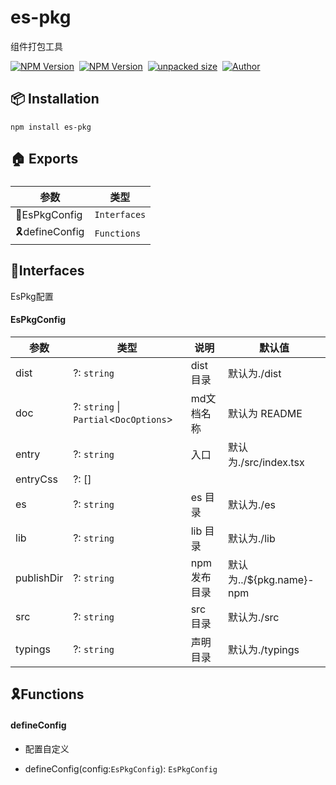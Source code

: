    

es-pkg
======

组件打包工具

[![NPM Version](https://img.shields.io/npm/v/es-pkg?color=33cd56&logo=npm)](https://www.npmjs.com/package/es-pkg)  [![NPM Version](https://img.shields.io/npm/dm/es-pkg.svg?style=flat-square)](https://www.npmjs.com/package/es-pkg)  [![unpacked size](https://img.shields.io/npm/unpacked-size/es-pkg?color=green)](https://www.npmjs.com/package/es-pkg)  [![Author](https://img.shields.io/badge/docs_by-pan-blue)](https://github.com/robertpanvip/es-pkg.git)

📦 **Installation**
-------------------

    npm install es-pkg

🏠 Exports
----------

### 

|参数|类型|
|---|---|
|📒EsPkgConfig|`Interfaces`|
|🎗️defineConfig|`Functions`|

**📒Interfaces**
----------------

  
  

EsPkg配置  
  

#### EsPkgConfig

|参数|类型|说明|默认值|
|---|---|---|---|
|dist|?: `string`|dist 目录|默认为./dist|
|doc|?: `string` \| `Partial`<`DocOptions`\>|md文档名称|默认为 README|
|entry|?: `string`|入口|默认为./src/index.tsx|
|entryCss|?: \[\]|||
|es|?: `string`|es 目录|默认为./es|
|lib|?: `string`|lib 目录|默认为./lib|
|publishDir|?: `string`|npm发布目录|默认为../${pkg.name}-npm|
|src|?: `string`|src 目录|默认为./src|
|typings|?: `string`|声明 目录|默认为./typings|

**🎗️Functions**
----------------

  
  

#### defineConfig

*   配置自定义  
      
    
*   defineConfig(config:`EsPkgConfig`): `EsPkgConfig`